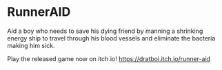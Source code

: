 # RunnerAID
Aid a boy who needs to save his dying friend by manning a shrinking energy ship to travel through his blood vessels and eliminate the bacteria making him sick.

Play the released game now on itch.io!
https://dratboi.itch.io/runner-aid
